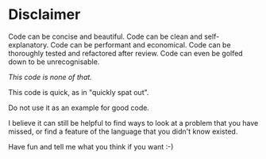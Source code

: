 # Disclaimer

Code can be concise and beautiful.  Code can be clean and
self-explanatory.  Code can be performant and economical.  Code can be
thoroughly tested and refactored after review.  Code can even be
golfed down to be unrecognisable.

*This code is none of that.*

This code is quick, as in "quickly spat out".

Do not use it as an example for good code.

I believe it can still be helpful to find ways to look at a problem
that you have missed, or find a feature of the language that you
didn't know existed.

Have fun and tell me what you think if you want :-)
